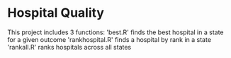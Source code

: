 # Hospital Quality

This project includes 3 functions:
'best.R' finds the best hospital in a state for a given outcome
'rankhospital.R' finds a hospital by rank in a state
'rankall.R' ranks hospitals across all states
